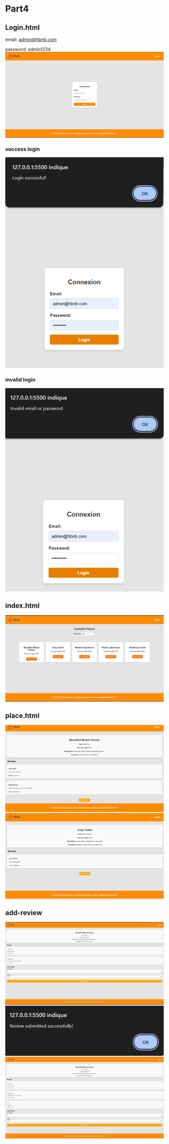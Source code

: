 # Part4

## Login.html
email: admin@hbnb.com

password: admin1234
![alt text](images/image-4.png)

### success login
![alt text](images/image-7.png)

### invalid login
![alt text](images/image-8.png)

## index.html
![alt text](images/image-3.png)


## place.html
![alt text](images/image-5.png)
![alt text](images/image-6.png)


## add-review
![alt text](images/image-2.png)
![alt text](images/image.png)
![alt text](images/image-1.png)




